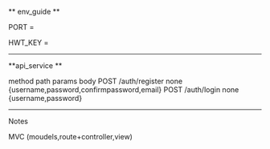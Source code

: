 ** env_guide **

PORT = 

HWT_KEY =

---------

**api_service **

method          path                params      body
POST            /auth/register      none        {username,password,confirmpassword,email}
POST            /auth/login         none        {username,password}

-------------------

Notes

MVC (moudels,route+controller,view)